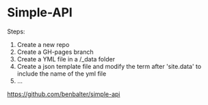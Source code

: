 Simple-API
==========


Steps:  
1. Create a new repo  
2. Create a GH-pages branch  
3. Create a YML file in a /_data folder  
4. Create a json template file and modify the term after 'site.data' to include the name of the yml file  
5. ...


https://github.com/benbalter/simple-api
